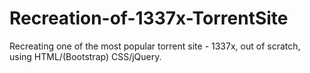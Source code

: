 # Recreation-of-1337x-TorrentSite
Recreating one of the most popular torrent site - 1337x, out of scratch, using HTML/(Bootstrap) CSS/jQuery.
